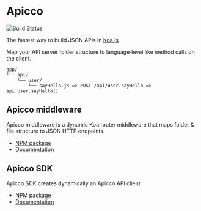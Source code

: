# Apicco

[![Build Status](https://travis-ci.org/SokratisVidros/apicco.svg?branch=master)](https://travis-ci.org/SokratisVidros/apicco)

The fastest way to build JSON APIs in [Koa.js](https://koajs.com/)

Map your API server folder structure to language‑level like method calls on the client.

```
app/
└── api/
    └── user/
        └── sayHello.js => POST /api/user.sayHello => api.user.sayHello()
```

## Apicco middleware

Apicco middleware is a dynamic Koa router middleware that maps folder & file structure to JSON HTTP endpoints.

- [NPM package](https://www.npmjs.com/package/apicco-lib)
- [Documentation](lib/README.md)

## Apicco SDK

Apicco SDK creates dynamically an Apicco API client.

- [NPM package](https://www.npmjs.com/package/apicco-sdk)
- [Documentation](sdk/README.md)
